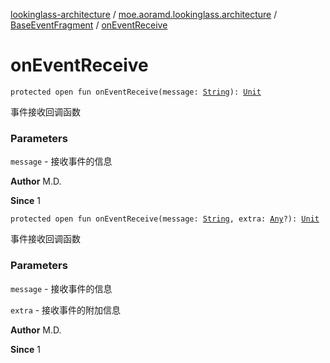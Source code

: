 [lookinglass-architecture](../../index.md) / [moe.aoramd.lookinglass.architecture](../index.md) / [BaseEventFragment](index.md) / [onEventReceive](./on-event-receive.md)

# onEventReceive

`protected open fun onEventReceive(message: `[`String`](https://kotlinlang.org/api/latest/jvm/stdlib/kotlin/-string/index.html)`): `[`Unit`](https://kotlinlang.org/api/latest/jvm/stdlib/kotlin/-unit/index.html)

事件接收回调函数

### Parameters

`message` - 接收事件的信息

**Author**
M.D.

**Since**
1

`protected open fun onEventReceive(message: `[`String`](https://kotlinlang.org/api/latest/jvm/stdlib/kotlin/-string/index.html)`, extra: `[`Any`](https://kotlinlang.org/api/latest/jvm/stdlib/kotlin/-any/index.html)`?): `[`Unit`](https://kotlinlang.org/api/latest/jvm/stdlib/kotlin/-unit/index.html)

事件接收回调函数

### Parameters

`message` - 接收事件的信息

`extra` - 接收事件的附加信息

**Author**
M.D.

**Since**
1

